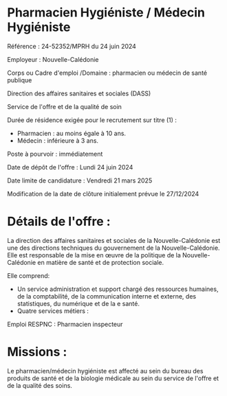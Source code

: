 # Pharmacien Hygiéniste / Médecin Hygiéniste

Référence : 24-52352/MPRH du 24 juin 2024

Employeur : Nouvelle-Calédonie

Corps ou Cadre d'emploi /Domaine : pharmacien ou médecin de santé publique

Direction des affaires sanitaires et sociales (DASS)

Service de l'offre et de la qualité de soin

Durée de résidence exigée pour le recrutement sur titre (1) :

- Pharmacien : au moins égale à 10 ans.
- Médecin : inférieure à 3 ans.

Poste à pourvoir : immédiatement

Date de dépôt de l'offre : Lundi 24 juin 2024

Date limite de candidature : Vendredi 21 mars 2025

Modification de la date de clôture initialement prévue le 27/12/2024

# Détails de l'offre :

La direction des affaires sanitaires et sociales de la Nouvelle-Calédonie est une des directions techniques du gouvernement de la Nouvelle-Calédonie. Elle est responsable de la mise en œuvre de la politique de la Nouvelle-Calédonie en matière de santé et de protection sociale.

Elle comprend:

- Un service administration et support chargé des ressources humaines, de la comptabilité, de la communication interne et externe, des statistiques, du numérique et de la e santé.
- Quatre services métiers :

Emploi RESPNC : Pharmacien inspecteur

# Missions :

Le pharmacien/médecin hygiéniste est affecté au sein du bureau des produits de santé et de la biologie médicale au sein du service de l'offre et de la qualité des soins.